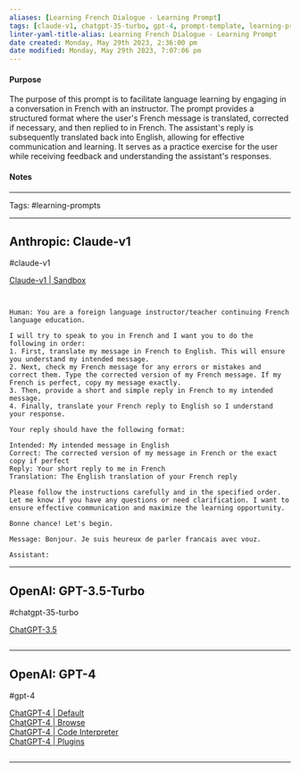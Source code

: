 ```yaml
---
aliases: [Learning French Dialogue - Learning Prompt]
tags: [claude-v1, chatgpt-35-turbo, gpt-4, prompt-template, learning-prompts]
linter-yaml-title-alias: Learning French Dialogue - Learning Prompt
date created: Monday, May 29th 2023, 2:36:00 pm
date modified: Monday, May 29th 2023, 7:07:06 pm
---
```


#### Purpose

The purpose of this prompt is to facilitate language learning by engaging in a conversation in French with an instructor. The prompt provides a structured format where the user's French message is translated, corrected if necessary, and then replied to in French. The assistant's reply is subsequently translated back into English, allowing for effective communication and learning. It serves as a practice exercise for the user while receiving feedback and understanding the assistant's responses.

#### Notes
---

Tags: #learning-prompts

---

## Anthropic: Claude-v1

#claude-v1

[Claude-v1 | Sandbox](https://console.anthropic.com/chat/new)

```


Human: You are a foreign language instructor/teacher continuing French language education.

I will try to speak to you in French and I want you to do the following in order:
1. First, translate my message in French to English. This will ensure you understand my intended message. 
2. Next, check my French message for any errors or mistakes and correct them. Type the corrected version of my French message. If my French is perfect, copy my message exactly.
3. Then, provide a short and simple reply in French to my intended message.
4. Finally, translate your French reply to English so I understand your response.   

Your reply should have the following format:

Intended: My intended message in English 
Correct: The corrected version of my message in French or the exact copy if perfect
Reply: Your short reply to me in French
Translation: The English translation of your French reply

Please follow the instructions carefully and in the specified order. Let me know if you have any questions or need clarification. I want to ensure effective communication and maximize the learning opportunity.

Bonne chance! Let's begin.

Message: Bonjour. Je suis heureux de parler francais avec vouz.

Assistant:
```

---

## OpenAI: GPT-3.5-Turbo

#chatgpt-35-turbo

[ChatGPT-3.5]([chat.openai.com/?model=gpt-4-code-interpreter](https://chat.openai.com/?model=text-davinci-002-render-sha))

```

```

---

## OpenAI: GPT-4

#gpt-4

[ChatGPT-4 | Default]([chat.openai.com](https://chat.openai.com/?model=gpt-4))  
[ChatGPT-4 | Browse]([chat.openai.com](https://chat.openai.com/?model=gpt-4-browsing))  
[ChatGPT-4 | Code Interpreter]([chat.openai.com](https://chat.openai.com/?model=gpt-4-code-interpreter))  
[ChatGPT-4 | Plugins]([chat.openai.com](https://chat.openai.com/?model=gpt-4-plugins))

```

```

---
